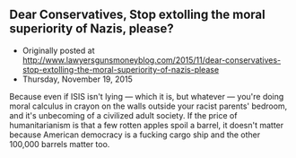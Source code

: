 ## Dear Conservatives, Stop extolling the moral superiority of Nazis, please?

 * Originally posted at http://www.lawyersgunsmoneyblog.com/2015/11/dear-conservatives-stop-extolling-the-moral-superiority-of-nazis-please
 * Thursday, November 19, 2015

Because even if ISIS isn't lying — which it is, but whatever — you're doing moral calculus in crayon on the walls outside your racist parents' bedroom, and it's unbecoming of a civilized adult society. If the price of humanitarianism is that a few rotten apples spoil a barrel, it doesn't matter because American democracy is a fucking cargo ship and the other 100,000 barrels matter too.